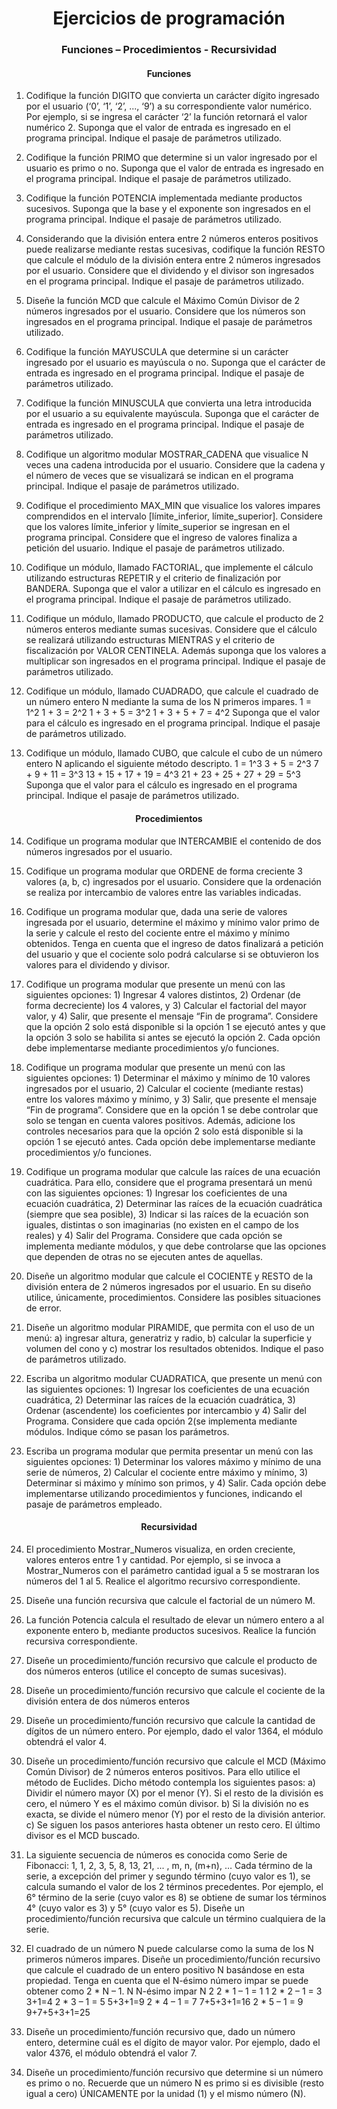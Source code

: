 # <center>Ejercicios de programación</center> 
### <center>Funciones – Procedimientos - Recursividad</center> 
#### <center>Funciones</center> 
1. Codifique la función DIGITO que convierta un carácter dígito ingresado por el usuario (‘0’, ‘1’, ‘2’, ..., ‘9’) a su correspondiente valor numérico. Por ejemplo, si se ingresa el carácter ‘2’ la función retornará el valor numérico 2. Suponga que el valor de entrada es ingresado en el programa principal. Indique el pasaje de parámetros utilizado.

2. Codifique la función PRIMO que determine si un valor ingresado por el usuario es primo o no. Suponga que el valor de entrada es ingresado en el programa principal. Indique el pasaje de parámetros utilizado.

3. Codifique la función POTENCIA implementada mediante productos sucesivos. Suponga que la base y el exponente son ingresados en el programa principal. Indique el pasaje de parámetros utilizado.

4. Considerando que la división entera entre 2 números enteros positivos puede realizarse mediante restas sucesivas, codifique la función RESTO que calcule el módulo de la división entera entre 2 números ingresados por el usuario. Considere que el dividendo y el divisor son ingresados en el programa principal. Indique el pasaje de parámetros utilizado.

5. Diseñe la función MCD que calcule el Máximo Común Divisor de 2 números ingresados por el usuario. Considere que los números son ingresados en el programa principal. Indique el pasaje de parámetros utilizado.

6. Codifique la función MAYUSCULA que determine si un carácter ingresado por el usuario es mayúscula o no. Suponga que el carácter de entrada es ingresado en el programa principal. Indique el pasaje de parámetros utilizado.

7.  Codifique la función MINUSCULA que convierta una letra introducida por el usuario a su equivalente mayúscula. Suponga que el carácter de entrada es ingresado en el programa principal. Indique el pasaje de parámetros utilizado.

8. Codifique un algoritmo modular MOSTRAR_CADENA que visualice N veces una cadena introducida por el usuario. Considere que la cadena y el número de veces que se visualizará se indican en el programa principal. Indique el pasaje de parámetros utilizado.

9. Codifique el procedimiento MAX_MIN que visualice los valores impares comprendidos en el intervalo [límite_inferior, límite_superior]. Considere que los valores límite_inferior y límite_superior se ingresan en el programa principal. Considere que el ingreso de valores finaliza a petición del usuario. Indique el pasaje de parámetros utilizado.

10.  Codifique un módulo, llamado FACTORIAL, que implemente el cálculo utilizando estructuras REPETIR y el criterio de finalización por BANDERA. Suponga que el valor a utilizar en el cálculo es ingresado en el programa principal. Indique el pasaje de parámetros utilizado.

11. Codifique un módulo, llamado PRODUCTO, que calcule el producto de 2 números enteros mediante sumas sucesivas. Considere que el cálculo se realizará utilizando estructuras MIENTRAS y el criterio de fiscalización por VALOR CENTINELA. Además suponga que los valores a multiplicar son ingresados en el programa principal. Indique el pasaje de parámetros utilizado.

12. Codifique un módulo, llamado CUADRADO, que calcule el cuadrado de un número entero N mediante la suma de los N primeros impares. 
1 = 1^2
1 + 3 = 2^2
1 + 3 + 5 = 3^2
1 + 3 + 5 + 7 = 4^2
Suponga que el valor para el cálculo es ingresado en el programa principal. Indique el pasaje de parámetros utilizado.

13. Codifique un módulo, llamado CUBO, que calcule el cubo de un número entero N aplicando el siguiente método descripto.
1 = 1^3
3 + 5 = 2^3
7 + 9 + 11 = 3^3
13 + 15 + 17 + 19 = 4^3
21 + 23 + 25 + 27 + 29 = 5^3
Suponga que el valor para el cálculo es ingresado en el programa principal. Indique el pasaje de parámetros utilizado.

#### <center>Procedimientos</center> 

14. Codifique un programa modular que INTERCAMBIE el contenido de dos números ingresados por el usuario.

15. Codifique un programa modular que ORDENE de forma creciente 3 valores (a, b, c) ingresados por el usuario. Considere que la ordenación se realiza por intercambio de valores entre las variables indicadas.

16. Codifique un programa modular que, dada una serie de valores ingresada por el usuario, determine el máximo y mínimo valor primo de la serie y calcule el resto del cociente entre el máximo y mínimo obtenidos. Tenga en cuenta que el ingreso de datos finalizará a petición del usuario y que el cociente solo podrá calcularse si se obtuvieron los valores para el dividendo y divisor.

17. Codifique un programa modular que presente un menú con las siguientes opciones: 1) Ingresar 4 valores distintos, 2) Ordenar (de forma decreciente) los 4 valores, y 3) Calcular el factorial del mayor valor, y 4) Salir, que presente el mensaje “Fin de programa”. Considere que la opción 2 solo está disponible si la opción 1 se ejecutó antes y que la opción 3 solo se habilita si antes se ejecutó la opción 2. Cada opción debe implementarse mediante procedimientos y/o funciones.

18. Codifique un programa modular que presente un menú con las siguientes opciones: 1) Determinar el máximo y mínimo de 10 valores ingresados por el usuario, 2) Calcular el cociente (mediante restas) entre los valores máximo y mínimo, y 3) Salir, que presente el mensaje “Fin de programa”. Considere que en la opción 1 se debe controlar que solo se tengan en cuenta valores positivos. Además, adicione los controles necesarios para que la opción 2 solo está disponible si la opción 1 se ejecutó antes. Cada opción debe implementarse mediante procedimientos y/o funciones.

19. Codifique un programa modular que calcule las raíces de una ecuación cuadrática. Para ello, considere que el programa presentará un menú con las siguientes opciones: 1) Ingresar los coeficientes de una ecuación cuadrática, 2) Determinar las raíces de la ecuación cuadrática (siempre que sea posible), 3) Indicar si las raíces de la ecuación son iguales, distintas o son imaginarias (no existen en el campo de los reales) y 4) Salir del Programa. Considere que cada opción se implementa mediante módulos, y que debe controlarse que las opciones que dependen de otras no se ejecuten antes de aquellas. 

20. Diseñe un algoritmo modular que calcule el COCIENTE y RESTO de la división entera de 2 números ingresados por el usuario. En su diseño utilice, únicamente, procedimientos. Considere las posibles situaciones de error. 

21. Diseñe un algoritmo modular PIRAMIDE, que permita con el uso de un menú: a) ingresar altura, generatriz y radio, b) calcular la superficie y volumen del cono y c) mostrar los resultados obtenidos. Indique el paso de parámetros utilizado.

22. Escriba un algoritmo modular CUADRATICA, que presente un menú con las siguientes opciones: 1) Ingresar los coeficientes de una ecuación cuadrática, 2) Determinar las raíces de la ecuación cuadrática, 3) Ordenar (ascendente) los coeficientes por intercambio y 4) Salir del Programa. Considere que cada opción 2(se implementa mediante módulos. Indique cómo se pasan los parámetros.

23. Escriba un programa modular que permita presentar un menú con las siguientes opciones: 1) Determinar los valores máximo y mínimo de una serie de números, 2) Calcular el cociente entre máximo y mínimo, 3) Determinar si máximo y mínimo son primos, y 4) Salir. Cada opción debe implementarse utilizando procedimientos y funciones, indicando el pasaje de parámetros empleado.

#### <center>Recursividad</center> 

24. El procedimiento Mostrar_Numeros visualiza, en orden creciente, valores enteros entre 1 y cantidad. Por ejemplo, si se invoca a Mostrar_Numeros con el parámetro cantidad igual a 5 se mostraran los números del 1 al 5. Realice el algoritmo recursivo correspondiente.

25. Diseñe una función recursiva que calcule el factorial de un número M.

26. La función Potencia calcula el resultado de elevar un número entero a al exponente entero b, mediante productos sucesivos. Realice la función recursiva correspondiente.

27. Diseñe un procedimiento/función recursivo que calcule el producto de dos números enteros (utilice el concepto de sumas sucesivas).

28. Diseñe un procedimiento/función recursivo que calcule el cociente de la división entera de dos números enteros

29. Diseñe un procedimiento/función recursivo que calcule la cantidad de dígitos de un número entero. Por ejemplo, dado el valor 1364, el módulo obtendrá el valor 4.

30. Diseñe un procedimiento/función recursivo que calcule el MCD (Máximo Común Divisor) de 2 números enteros positivos. Para ello utilice el método de Euclides. Dicho método contempla los siguientes pasos:
 a) Dividir el número mayor (X) por el menor (Y). Si el resto de la división es cero, el número Y es el máximo común divisor.
b) Si la división no es exacta, se divide el número menor (Y) por el resto de la división anterior.
c) Se siguen los pasos anteriores hasta obtener un resto cero. El último divisor es el MCD buscado.

31. La siguiente secuencia de números es conocida como Serie de Fibonacci:
1, 1, 2, 3, 5, 8, 13, 21, ... , m, n, (m+n), …
Cada término de la serie, a excepción del primer y segundo término (cuyo valor es 1), se calcula sumando el valor de los 2 términos precedentes. Por ejemplo, el 6° término de la serie (cuyo valor es 8) se obtiene de sumar los términos 4° (cuyo valor es 3) y 5° (cuyo valor es 5).
Diseñe un procedimiento/función recursiva que calcule un término cualquiera de la serie.

32. El cuadrado de un número N puede calcularse como la suma de los N primeros números impares. Diseñe un procedimiento/función recursivo que calcule el cuadrado de un entero positivo N basándose en esta propiedad. Tenga en cuenta que el N-ésimo número impar se puede obtener como 2 * N – 1.
N N-ésimo impar N 2
2 * 1 – 1 = 1 1
2 * 2 – 1 = 3 3+1=4
2 * 3 – 1 = 5 5+3+1=9
2 * 4 – 1 = 7 7+5+3+1=16
2 * 5 – 1 = 9 9+7+5+3+1=25

33. Diseñe un procedimiento/función recursivo que, dado un número entero, determine cuál es el dígito de mayor valor. Por ejemplo, dado el valor 4376, el módulo obtendrá el valor 7.

34. Diseñe un procedimiento/función recursivo que determine si un número es primo o no. Recuerde que un número N es primo si es divisible (resto igual a cero) ÚNICAMENTE por la unidad (1) y el mismo número (N).
